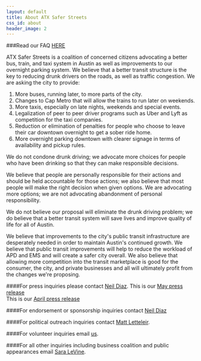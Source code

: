```yaml
---
layout: default
title: About ATX Safer Streets
css_id: about
header_image: 2
---
```


###Read our FAQ [HERE](faq.html "FAQ")
   
ATX Safer Streets is a coalition of concerned citizens advocating a better bus, train, and taxi system in Austin as well as improvements to our overnight parking system. We believe that a better transit structure is the key to reducing drunk drivers on the roads, as well as traffic congestion. We are asking the city to provide:

1. More buses, running later, to more parts of the city.
2. Changes to Cap Metro that will allow the trains to run later on weekends.
3. More taxis, especially on late nights, weekends and special events.
4. Legalization of peer to peer driver programs such as Uber and Lyft as competition for the taxi companies.
5. Reduction or elimination of penalties for people who choose to leave their car downtown overnight to get a sober ride home.
6. More overnight parking downtown with clearer signage in terms of availability and pickup rules.

We do not condone drunk driving; we advocate more choices for people who have been drinking so that they can make responsible decisions.

We believe that people are personally responsible for their actions and should be held accountable for those actions; we also believe that most people will make the right decision when given options. We are advocating more options; we are not advocating abandonment of personal responsibility.

We do not believe our proposal will eliminate the drunk driving problem; we do believe that a better transit system will save lives and improve quality of life for all of Austin.

We believe that improvements to the city's public transit infrastructure are desperately needed in order to maintain Austin's continued growth.  We believe that public transit improvements will help to reduce the workload of APD and EMS and will create a safer city overall.  We also believe that allowing more competition into the transit marketplace is good for the consumer, the city, and private businesses and all will ultimately profit from the changes we're proposing.

####For press inquiries please contact [Neil Diaz](mailto:press@atxsaferstreets.org "press inquiries"). 
This is our [May press release](/pdf/pressrelease52014.pdf "Press Release")      
This is our [April press release](/pdf/pressrelease.pdf "Press Release")    

####For endorsement or sponsorship inquiries contact [Neil Diaz](mailto:neil@atxsaferstreets.org "sponsorship inquiries")

####For political outreach inquiries contact [Matt Letteleir](mailto:matt@atxsaferstreets.org "political outreach inquiries").  

####For volunteer inquiries email [us](mailto:volunteer@atxsaferstreets.org "volunteer email").  

####For all other inquiries including business coalition and public appearances email [Sara LeVine](mailto:sara@atxsaferstreets.org "email Sara LeVine").  
